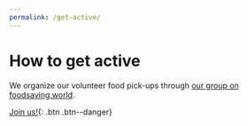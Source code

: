 ```yaml
---
permalink: /get-active/
---
```


# How to get active

We organize our volunteer food pick-ups through [our group on foodsaving.world](https://foodsaving.world/#!/group-info/11).

[Join us!](https://foodsaving.world/#!/group-info/11){: .btn .btn--danger}
